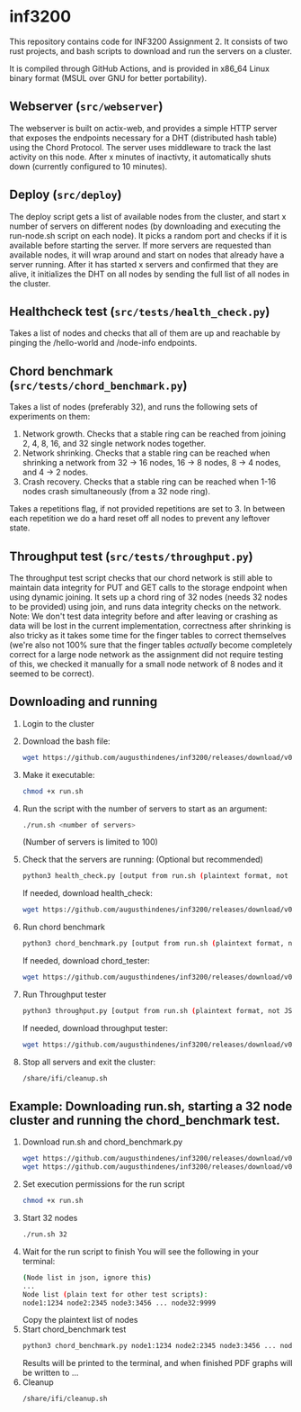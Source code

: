 # inf3200

This repository contains code for INF3200 Assignment 2. It consists of two rust projects, and bash scripts to download and run the servers on a cluster. 

It is compiled through GitHub Actions, and is provided in x86_64 Linux binary format (MSUL over GNU for better portability).

## Webserver (``src/webserver``)

The webserver is built on actix-web, and provides a simple HTTP server that exposes the endpoints necessary for a DHT (distributed hash table) using the Chord Protocol.
The server uses middleware to track the last activity on this node. After x minutes of inactivty, it automatically shuts down (currently configured to 10 minutes).

## Deploy (``src/deploy``)

The deploy script gets a list of available nodes from the cluster, and start x number of servers on different nodes (by downloading and executing the run-node.sh script on each node). It picks a random port and checks if it is available before starting the server. If more servers are requested than available nodes, it will wrap around and start on nodes that already have a server running. After it has started x servers and confirmed that they are alive, it initializes the DHT on all nodes by sending the full list of all nodes in the cluster.

## Healthcheck test (``src/tests/health_check.py``)

Takes a list of nodes and checks that all of them are up and reachable by pinging the /hello-world and /node-info endpoints.

## Chord benchmark (``src/tests/chord_benchmark.py``)

Takes a list of nodes (preferably 32), and runs the following sets of experiments on them:
1. Network growth. Checks that a stable ring can be reached from joining 2, 4, 8, 16, and 32 single network nodes together.
2. Network shrinking. Checks that a stable ring can be reached when shrinking a network from 32 -> 16 nodes, 16 -> 8 nodes, 8 -> 4 nodes,  and 4 -> 2 nodes.
3. Crash recovery. Checks that a stable ring can be reached when 1-16 nodes crash simultaneously (from a 32 node ring).

Takes a repetitions flag, if not provided repetitions are set to 3. In between each repetition we do a hard reset off all nodes to prevent any leftover state.

## Throughput test (``src/tests/throughput.py``)

The throughput test script checks that our chord network is still able to maintain data integrity for PUT and GET calls to the storage endpoint when using dynamic joining. It sets up a chord ring of 32 nodes (needs 32 nodes to be provided) using join, and runs data integrity checks on the network. Note: We don't test data integrity before and after leaving or crashing as data will be lost in the current implementation, correctness after shrinking is also tricky as it takes some time for the finger tables to correct themselves (we're also not 100% sure that the finger tables *actually* become completely correct for a large node network as the assignment did not require testing of this, we checked it manually for a small node network of 8 nodes and it seemed to be correct).

## Downloading and running
1. Login to the cluster
2. Download the bash file:
   ```bash
   wget https://github.com/augusthindenes/inf3200/releases/download/v0.2.15/run.sh
   ```
3. Make it executable:
   ```bash
   chmod +x run.sh
   ```
4. Run the script with the number of servers to start as an argument:
   ```bash
   ./run.sh <number of servers>
   ```
   (Number of servers is limited to 100)
5. Check that the servers are running: (Optional but recommended)
   ```bash
   python3 health_check.py [output from run.sh (plaintext format, not JSON)]
   ```
   
   If needed, download health_check:
   ```bash
   wget https://github.com/augusthindenes/inf3200/releases/download/v0.2.15/health_check.py
   ```
6. Run chord benchmark
   ```bash
   python3 chord_benchmark.py [output from run.sh (plaintext format, not JSON)]
   ```

   If needed, download chord_tester:
   ```bash
   wget https://github.com/augusthindenes/inf3200/releases/download/v0.2.15/chord_benchmark.py
   ```
7. Run Throughput tester
   ```bash
   python3 throughput.py [output from run.sh (plaintext format, not JSON)]
   ```

   If needed, download throughput tester:
   ```bash
   wget https://github.com/augusthindenes/inf3200/releases/download/v0.2.15/throughput.py
   ```
8. Stop all servers and exit the cluster:
   ```bash
   /share/ifi/cleanup.sh
   ```

## Example: Downloading run.sh, starting a 32 node cluster and running the chord_benchmark test.

1. Download run.sh and chord_benchmark.py
   ```bash
   wget https://github.com/augusthindenes/inf3200/releases/download/v0.2.15/run.sh
   wget https://github.com/augusthindenes/inf3200/releases/download/v0.2.15/chord_benchmark.py
   ```
2. Set execution permissions for the run script
   ```bash
   chmod +x run.sh
   ```
3. Start 32 nodes
   ```bash
   ./run.sh 32
   ```
4. Wait for the run script to finish
   You will see the following in your terminal:
   ```bash
   (Node list in json, ignore this)
   ...
   Node list (plain text for other test scripts):
   node1:1234 node2:2345 node3:3456 ... node32:9999
   ```
   Copy the plaintext list of nodes
5. Start chord_benchmark test
   ```bash
   python3 chord_benchmark.py node1:1234 node2:2345 node3:3456 ... node32:9999
   ```
   Results will be printed to the terminal, and when finished PDF graphs will be written to ...
6. Cleanup
   ```bash
   /share/ifi/cleanup.sh
   ```
